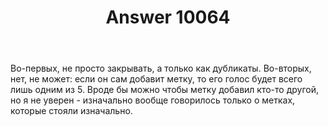 ﻿---
title: "Answer 10064"
se.owner.user_id: 178988
se.owner.display_name: "Qwertiy"
se.owner.link: "https://ru.meta.stackoverflow.com/users/178988/qwertiy"
se.answer_id: 10064
se.question_id: 10063
se.post_type: answer
se.is_accepted: True
---
<p>Во-первых, не просто закрывать, а только как дубликаты. Во-вторых, нет, не может: если он сам добавит метку, то его голос будет всего лишь одним из 5. Вроде бы можно чтобы метку добавил кто-то другой, но я не уверен - изначально вообще говорилось только о метках, которые стояли изначально.</p>
